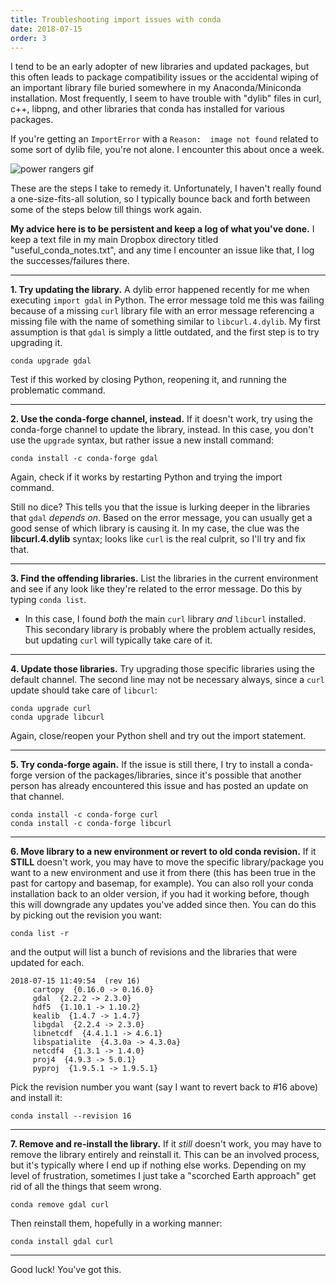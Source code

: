 ```yaml
---
title: Troubleshooting import issues with conda
date: 2018-07-15
order: 3
---
```


I tend to be an early adopter of new libraries and updated packages, but this often leads to package compatibility issues or the accidental wiping of an important library file buried somewhere in my Anaconda/Miniconda installation.  Most frequently, I seem to have trouble with "dylib" files in curl, c++, libpng, and other libraries that conda has installed for various packages.

If you're getting an ```ImportError``` with a ```Reason:  image not found``` related to some sort of dylib file, you're not alone.  I encounter this about once a week.

![power rangers gif](https://media.giphy.com/media/ERMGXqtKTDKHC/giphy.gif)

These are the steps I take to remedy it.  Unfortunately, I haven't really found a one-size-fits-all solution, so I typically bounce back and forth between some of the steps below till things work again.

**My advice here is to be persistent and keep a log of what you've done.**  I keep a text file in my main Dropbox directory titled "useful_conda_notes.txt", and any time I encounter an issue like that, I log the successes/failures there.

---

**1. Try updating the library.** A dylib error happened recently for me when executing ```import gdal``` in Python.  The error message told me this was failing because of a missing ```curl``` library file with an error message referencing a missing file with the name of something similar to ```libcurl.4.dylib```.  My first assumption is that ```gdal``` is simply a little outdated, and the first step is to try upgrading it.
```
conda upgrade gdal
```

Test if this worked by closing Python, reopening it, and running the problematic command.

---

**2. Use the conda-forge channel, instead.**  If it doesn't work, try using the conda-forge channel to update the library, instead.  In this case, you don't use the ```upgrade``` syntax, but rather issue a new install command:
```
conda install -c conda-forge gdal
```

Again, check if it works by restarting Python and trying the import command.

Still no dice?  This tells you that the issue is lurking deeper in the libraries that ```gdal``` *depends on*.  Based on the error message, you can usually get a good sense of which library is causing it.  In my case, the clue was the **libcurl.4.dylib** syntax; looks like ```curl``` is the real culprit, so I'll try and fix that.

---

**3. Find the offending libraries.**  List the libraries in the current environment and see if any look like they're related to the error message.  Do this by typing ```conda list```.

  * In this case, I found *both* the main ```curl``` library *and* ```libcurl``` installed.  This secondary library is probably where the problem actually resides, but updating ```curl``` will typically take care of it.

---

**4. Update those libraries.**  Try upgrading those specific libraries using the default channel.  The second line may not be necessary always, since a ```curl``` update should take care of ```libcurl```:
```
conda upgrade curl
conda upgrade libcurl
```

Again, close/reopen your Python shell and try out the import statement.

---

**5. Try conda-forge again.**  If the issue is still there, I try to install a conda-forge version of the packages/libraries, since it's possible that another person has already encountered this issue and has posted an update on that channel.
```
conda install -c conda-forge curl
conda install -c conda-forge libcurl
```

---

**6. Move library to a new environment or revert to old conda revision.**  If it **STILL** doesn't work, you may have to move the specific library/package you want to a new environment and use it from there (this has been true in the past for cartopy and basemap, for example).  You can also roll your conda installation back to an older version, if you had it working before, though this will downgrade any updates you've added since then.  You can do this by picking out the revision you want:
```
conda list -r
```
and the output will list a bunch of revisions and the libraries that were updated for each.
```
2018-07-15 11:49:54  (rev 16)
     cartopy  {0.16.0 -> 0.16.0}
     gdal  {2.2.2 -> 2.3.0}
     hdf5  {1.10.1 -> 1.10.2}
     kealib  {1.4.7 -> 1.4.7}
     libgdal  {2.2.4 -> 2.3.0}
     libnetcdf  {4.4.1.1 -> 4.6.1}
     libspatialite  {4.3.0a -> 4.3.0a}
     netcdf4  {1.3.1 -> 1.4.0}
     proj4  {4.9.3 -> 5.0.1}
     pyproj  {1.9.5.1 -> 1.9.5.1}
```
Pick the revision number you want (say I want to revert back to #16 above) and install it:
```
conda install --revision 16
```

---

**7. Remove and re-install the library.**  If it *still* doesn't work, you may have to remove the library entirely and reinstall it.  This can be an involved process, but it's typically where I end up if nothing else works.  Depending on my level of frustration, sometimes I just take a "scorched Earth approach" get rid of all the things that seem wrong.
```
conda remove gdal curl
```

Then reinstall them, hopefully in a working manner:
```
conda install gdal curl
```

---

Good luck!  You've got this.
